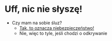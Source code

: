 # Uff, nic nie słyszę!

- Czy mam na sobie śluz?
    - [Tak, to oznacza niebezpieczeństwo!](../powtarzalne/niebezpieczenstwo.md)
    - Nie, więc to tyle, jeśli chodzi o odkrywanie
